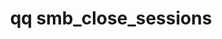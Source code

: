 ---
category: smb
command: smb_close_sessions
optional_options:
- alternate: []
  help: "\n                Close only the sessions that match the specified user's\
    \ identity in one of the\n                following forms: a name or a SID optionally\
    \ qualified with a domain prefix (for\n                example, \"local:name\"\
    , \"S-1-1-0\", \"name\", \"world:Everyone\", \"ldap_user:name\",\n           \
    \     \"ad:name\"), or an ID type (for example, \"uid:1001\", \"auth_id:513\"\
    , \"SID:S-1-1-0\").\n                "
  name: --identity
  required: false
- alternate: []
  help: "\n                Use the list of sessions from the smb_list_sessions command\
    \ to close only the\n                session with the specified location.\n  \
    \              "
  name: --location
  required: false
- alternate: []
  help: "\n                Close only the sessions that are connected to the share\
    \ with the specified\n                case-sensitive name. Sessions connected\
    \ to multiple shares will disconnect from all\n                shares using the\
    \ session.\n                "
  name: --share-name
  required: false
- alternate: []
  help: Close only the sessions that originate from the specified IP address.
  name: --ip
  required: false
permalink: /qq-cli-command-guide/smb/smb_close_sessions.html
positional_options: []
sidebar: qq_cli_command_reference_sidebar
summary: This section explains how to use the <code>qq smb_close_sessions</code> command.
synopsis: Force close SMB sessions matching one or more of a set of filters.
title: qq smb_close_sessions
usage: qq smb_close_sessions [-h] [--identity IDENTITY] [--location LOCATION] [--share-name
  SHARE_NAME] [--ip IP]
zendesk_source: qq CLI Command Guide

---